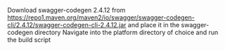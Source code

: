 Download swagger-codegen 2.4.12 from https://repo1.maven.org/maven2/io/swagger/swagger-codegen-cli/2.4.12/swagger-codegen-cli-2.4.12.jar and place it in the swagger-codegen directory
Navigate into the platform directory of choice and run the build script